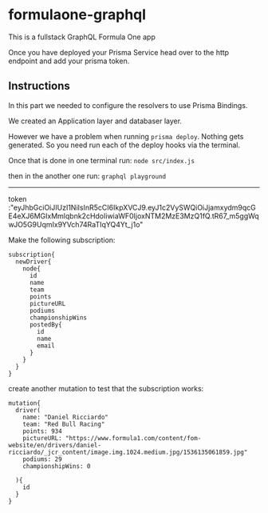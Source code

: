 # formulaone-graphql
This is a fullstack GraphQL Formula One app

Once you have deployed your Prisma Service head over to the http endpoint and add your prisma token. 

## Instructions

In this part we needed to configure the resolvers to use Prisma Bindings. 

We created an Application layer and databaser layer.

However we have a problem when running ```prisma deploy```. Nothing gets generated. So you need run each of the deploy hooks via the terminal.

Once that is done in one terminal run: ```node src/index.js```

then in the another one run: ```graphql playground```

------------------------------



token :"eyJhbGciOiJIUzI1NiIsInR5cCI6IkpXVCJ9.eyJ1c2VySWQiOiJjamxydm9qcGE4eXJ6MGIxMmlqbnk2cHdoIiwiaWF0IjoxNTM2MzE3MzQ1fQ.tR67_m5ggWqwJO5G9UqmIx9YVch74RaTIqYQ4Yt_j1o"

Make the following subscription: 

```
subscription{
  newDriver{
    node{
      id
      name
      team
      points
      pictureURL
      podiums
      championshipWins
      postedBy{
        id
        name
        email
      }
    }
  }
}
```

create another mutation to test that the subscription works:

```
mutation{
  driver(
    name: "Daniel Ricciardo"
    team: "Red Bull Racing"
    points: 934
    pictureURL: "https://www.formula1.com/content/fom-website/en/drivers/daniel-ricciardo/_jcr_content/image.img.1024.medium.jpg/1536135061859.jpg"
    podiums: 29
    championshipWins: 0
    
  ){
    id
  }
}


```